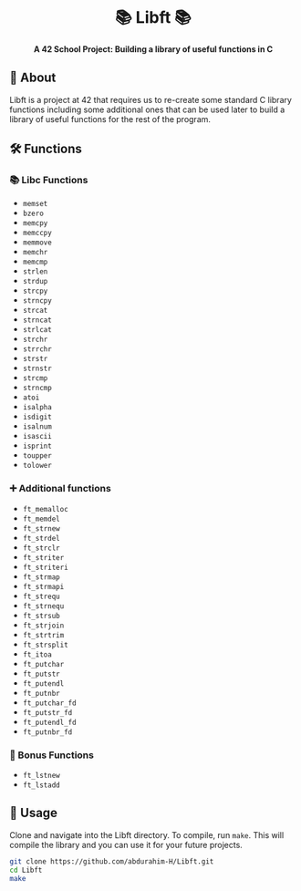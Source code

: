 <div align="center">
	<h1>📚 Libft 📚</h1>
	<strong>A 42 School Project: Building a library of useful functions in C</strong>
</div>

## 📖 About

Libft is a project at 42 that requires us to re-create some standard C library functions including some additional ones that can be used later to build a library of useful functions for the rest of the program.

## 🛠 Functions

### 📚 Libc Functions

- `memset`
- `bzero`
- `memcpy`
- `memccpy`
- `memmove`
- `memchr`
- `memcmp`
- `strlen`
- `strdup`
- `strcpy`
- `strncpy`
- `strcat`
- `strncat`
- `strlcat`
- `strchr`
- `strrchr`
- `strstr`
- `strnstr`
- `strcmp`
- `strncmp`
- `atoi`
- `isalpha`
- `isdigit`
- `isalnum`
- `isascii`
- `isprint`
- `toupper`
- `tolower`

### ➕ Additional functions

- `ft_memalloc`
- `ft_memdel`
- `ft_strnew`
- `ft_strdel`
- `ft_strclr`
- `ft_striter`
- `ft_striteri`
- `ft_strmap`
- `ft_strmapi`
- `ft_strequ`
- `ft_strnequ`
- `ft_strsub`
- `ft_strjoin`
- `ft_strtrim`
- `ft_strsplit`
- `ft_itoa`
- `ft_putchar`
- `ft_putstr`
- `ft_putendl`
- `ft_putnbr`
- `ft_putchar_fd`
- `ft_putstr_fd`
- `ft_putendl_fd`
- `ft_putnbr_fd`

### 🎁 Bonus Functions

- `ft_lstnew`
- `ft_lstadd`

## 🚀 Usage

Clone and navigate into the Libft directory. To compile, run `make`. This will compile the library and you can use it for your future projects.

```bash
git clone https://github.com/abdurahim-H/Libft.git
cd Libft
make